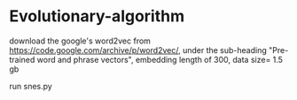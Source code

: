 # Evolutionary-algorithm
download the google's word2vec from https://code.google.com/archive/p/word2vec/, under the sub-heading "Pre-trained word and phrase vectors", embedding length of 300, data size= 1.5 gb

run snes.py

